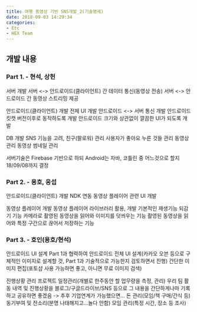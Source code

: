 ```yaml
---
title: 여행 동영상 기반 SNS개발_2(기술명세)
date: 2018-09-03 14:29:34
categories:
- Etc
- HEX Team
---
```

## 개발 내용

### Part 1. - 현석, 상헌
서버 개발
서버 <-> 안드로이드(클라이언트) 간 데이터 통신(동영상 전송)
서버 <-> 안드로이드 간 동영상 스트리밍 제공

안드로이드(클라이언트) 개발
전체 UI 개발
안드로이드 <-> 서버 통신 개발
안드로이드 킷캣 버전이후로 동작하도록 개발
안드로이드 크기와 상관없이 깔끔한 UI가 되도록 개발

DB 개발
SNS 기능을 고려, 친구(팔로워) 관리
사용자가 좋아요 누른 것들 관리
동영상 관리
동영상 썸네일 관리

서버기술은 Firebase 기반으로 하되 Android는 자바, 코틀린 중 어느것으로 할지 18/09/08까지 결정

### Part 2. - 용호, 웅섭
안드로이드(클라이언트) 개발
NDK 연동
동영상 플레이어 관련 UI 개발

동영상 플레이어 개발
동영상 플레이어 라이브러리 활용, 개발
기본적인 재생기능
되감기 기능
카메라로 촬영된 동영상을 읽어와 이미지를 덧씌우는 기능
촬영된 동영상을 읽어와 특정 구간으로 끊어서 저장하는 기능

### Part 3. - 호인(용호/현석)
안드로이드 UI 설계
Part 1과 협력하여 안드로이드 전체 UI 설계(카카오 오븐 등으로 구체적인 이미지로 설계할 것, Part 1과 기술적으로 가능한지 검토하면서 진행)
간단한 이미지 편집(포토샵 사용 가능하면 좋고, 아니면 무료 이미지 검색)

진행상황 관리
프로젝트 일정관리(개별로 한주동안 할 업무량을 측정, 관리)
우리 팀 활동 내역 및 진행상황을 블로그/구글드라이브/SNS 등으로 그 내용을 간단하게나마 기록하고 공유하면 좋겠음 -> 추후 기업연계가 가능했으면...
돈 관리(모임/책 구매/간식 등)
동기부여 및 잔소리(분명 나태해지고...놀다 안함)
모임 관리(특정 시간, 장소 등 조사)
